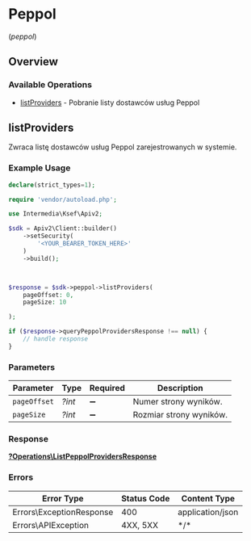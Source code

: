 # Peppol
(*peppol*)

## Overview

### Available Operations

* [listProviders](#listproviders) - Pobranie listy dostawców usług Peppol

## listProviders

Zwraca listę dostawców usług Peppol zarejestrowanych w systemie.

### Example Usage

<!-- UsageSnippet language="php" operationID="listPeppolProviders" method="get" path="/api/v2/peppol/query" -->
```php
declare(strict_types=1);

require 'vendor/autoload.php';

use Intermedia\Ksef\Apiv2;

$sdk = Apiv2\Client::builder()
    ->setSecurity(
        '<YOUR_BEARER_TOKEN_HERE>'
    )
    ->build();



$response = $sdk->peppol->listProviders(
    pageOffset: 0,
    pageSize: 10

);

if ($response->queryPeppolProvidersResponse !== null) {
    // handle response
}
```

### Parameters

| Parameter               | Type                    | Required                | Description             |
| ----------------------- | ----------------------- | ----------------------- | ----------------------- |
| `pageOffset`            | *?int*                  | :heavy_minus_sign:      | Numer strony wyników.   |
| `pageSize`              | *?int*                  | :heavy_minus_sign:      | Rozmiar strony wyników. |

### Response

**[?Operations\ListPeppolProvidersResponse](../../Models/Operations/ListPeppolProvidersResponse.md)**

### Errors

| Error Type               | Status Code              | Content Type             |
| ------------------------ | ------------------------ | ------------------------ |
| Errors\ExceptionResponse | 400                      | application/json         |
| Errors\APIException      | 4XX, 5XX                 | \*/\*                    |